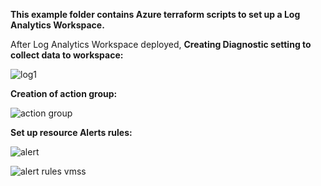 **This example folder contains Azure terraform scripts to set up a Log Analytics Workspace.**

After Log Analytics Workspace deployed,
**Creating Diagnostic setting to collect data to workspace:**

![log1](https://github.com/user-attachments/assets/45e0f846-9887-43e0-a804-fe5036757757)



**Creation of action group:**

![action group](https://github.com/user-attachments/assets/62faf425-8bd9-452f-9dd0-1a0f73b234c3)



**Set up resource Alerts rules:**

  ![alert](https://github.com/user-attachments/assets/ffcb46de-786a-48a3-974a-b37fca552f33)

![alert rules vmss](https://github.com/user-attachments/assets/b70bc023-a1be-4725-bc20-2d727bd18bf3)
